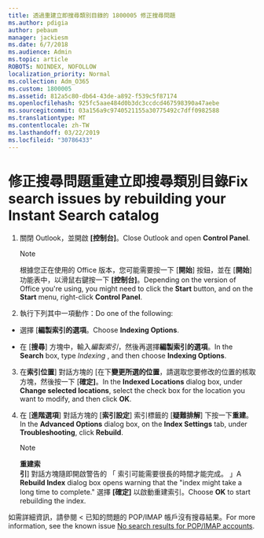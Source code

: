```yaml
---
title: 透過重建立即搜尋類別目錄的 1800005 修正搜尋問題
ms.author: pdigia
author: pebaum
manager: jackiesm
ms.date: 6/7/2018
ms.audience: Admin
ms.topic: article
ROBOTS: NOINDEX, NOFOLLOW
localization_priority: Normal
ms.collection: Adm_O365
ms.custom: 1800005
ms.assetid: 812a5c80-db64-43de-a892-f539c5f87174
ms.openlocfilehash: 925fc5aae484d0b3dc3ccdcd467598390a47aebe
ms.sourcegitcommit: 03a156a9c9740521155a30775492c7dff0982588
ms.translationtype: MT
ms.contentlocale: zh-TW
ms.lasthandoff: 03/22/2019
ms.locfileid: "30786433"
---
```

# <a name="fix-search-issues-by-rebuilding-your-instant-search-catalog"></a><span data-ttu-id="f0219-102">修正搜尋問題重建立即搜尋類別目錄</span><span class="sxs-lookup"><span data-stu-id="f0219-102">Fix search issues by rebuilding your Instant Search catalog</span></span>

1. <span data-ttu-id="f0219-103">關閉 Outlook，並開啟 **[控制台]**。</span><span class="sxs-lookup"><span data-stu-id="f0219-103">Close Outlook and open **Control Panel**.</span></span>
    
    > [!NOTE]
    > <span data-ttu-id="f0219-104">根據您正在使用的 Office 版本，您可能需要按一下 [**開始**] 按鈕，並在 [**開始**] 功能表中，以滑鼠右鍵按一下 **[控制台]**。</span><span class="sxs-lookup"><span data-stu-id="f0219-104">Depending on the version of Office you're using, you might need to click the **Start** button, and on the **Start** menu, right-click **Control Panel**.</span></span> 
  
2. <span data-ttu-id="f0219-105">執行下列其中一項動作：</span><span class="sxs-lookup"><span data-stu-id="f0219-105">Do one of the following:</span></span>
    
  - <span data-ttu-id="f0219-106">選擇 [**編製索引的選項**。</span><span class="sxs-lookup"><span data-stu-id="f0219-106">Choose **Indexing Options**.</span></span>
    
  - <span data-ttu-id="f0219-107">在 [**搜尋**] 方塊中，輸入*編製索引*，然後再選擇**編製索引的選項**。</span><span class="sxs-lookup"><span data-stu-id="f0219-107">In the **Search** box, type  *Indexing*  , and then choose **Indexing Options**.</span></span>
    
3. <span data-ttu-id="f0219-108">在**索引位置**] 對話方塊的 [在下**變更所選的位置**，請選取您要修改的位置的核取方塊，然後按一下 [**確定]**。</span><span class="sxs-lookup"><span data-stu-id="f0219-108">In the **Indexed Locations** dialog box, under **Change selected locations**, select the check box for the location you want to modify, and then click **OK**.</span></span>
    
4. <span data-ttu-id="f0219-109">在 [**進階選項**] 對話方塊的 [**索引設定**] 索引標籤的 [**疑難排解**] 下按一下**重建**。</span><span class="sxs-lookup"><span data-stu-id="f0219-109">In the **Advanced Options** dialog box, on the **Index Settings** tab, under **Troubleshooting**, click **Rebuild**.</span></span>
    
    > [!NOTE]
    > <span data-ttu-id="f0219-110">**重建索引**] 對話方塊隨即開啟警告的 「 索引可能需要很長的時間才能完成。 」</span><span class="sxs-lookup"><span data-stu-id="f0219-110">A **Rebuild Index** dialog box opens warning that the "index might take a long time to complete."</span></span> <span data-ttu-id="f0219-111">選擇 **[確定]** 以啟動重建索引。</span><span class="sxs-lookup"><span data-stu-id="f0219-111">Choose **OK** to start rebuilding the index.</span></span> 
  
<span data-ttu-id="f0219-112">如需詳細資訊，請參閱 < 已知的問題<b0>的 POP/IMAP 帳戶沒有搜尋結果</b0>。</span><span class="sxs-lookup"><span data-stu-id="f0219-112">For more information, see the known issue [No search results for POP/IMAP accounts](https://support.office.com/article/51c9d2c7-a3db-4358-afdf-50d3a9e57039.aspx).</span></span>
  

